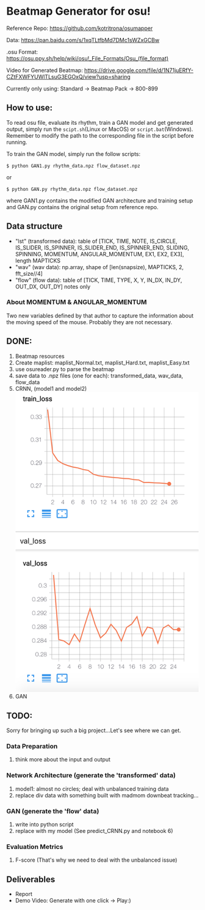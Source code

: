 # Beatmap Generator for osu!

Reference Repo: https://github.com/kotritrona/osumapper

Data: https://pan.baidu.com/s/1xqTLtfbMd7DMc1sWZxGCBw

.osu Format: https://osu.ppy.sh/help/wiki/osu!_File_Formats/Osu_(file_format)

Video for Generated Beatmap: https://drive.google.com/file/d/1N71juERfY-CZtFXWFYUWlTLsuG3EGOxQ/view?usp=sharing

Currently only using: Standard -> Beatmap Pack -> 800-899
## How to use:
To read osu file, evaluate its rhythm, train a GAN model and get generated output, simply run the ``scipt.sh``(Linux or MacOS) or ``script.bat``(Windows). Remember to modify the path to the corresponding file in the script before running.

To train the GAN model, simply run the follow scripts:
```
$ python GAN1.py rhythm_data.npz flow_dataset.npz
```
or 
```
$ python GAN.py rhythm_data.npz flow_dataset.npz
```
where GAN1.py contains the modified GAN architecture and training setup and GAN.py contains the original setup from reference repo.

## Data structure                       
- "lst" (transformed data): table of [TICK, TIME, NOTE, IS_CIRCLE, IS_SLIDER, IS_SPINNER, IS_SLIDER_END, IS_SPINNER_END, SLIDING, SPINNING, MOMENTUM, ANGULAR_MOMENTUM, EX1, EX2, EX3], length MAPTICKS
- "wav" (wav data): np.array, shape of [len(snapsize), MAPTICKS, 2, fft_size//4]
- "flow" (flow data): table of [TICK, TIME, TYPE, X, Y, IN_DX, IN_DY, OUT_DX, OUT_DY] notes only

### About MOMENTUM & ANGULAR_MOMENTUM
Two new variables defined by that author to capture the information about the moving speed of the mouse.
Probably they are not necessary.

## DONE:
1. Beatmap resources
2. Create maplist: maplist_Normal.txt, maplist_Hard.txt, maplist_Easy.txt
3. use osureader.py to parse the beatmap
4. save data to .npz files (one for each): transformed_data, wav_data, flow_data
5. CRNN, (model1 and model2)
![alt text](ConvLstm_loss.png)
6. GAN

## TODO:

Sorry for bringing up such a big project...Let's see where we can get.

### Data Preparation
1. think more about the input and output

### Network Architecture (generate the 'transformed' data)
1. model1: almost no circles; deal with unbalanced training data
2. replace div data with something built with madmom downbeat tracking...

### GAN (generate the 'flow' data)
1. write into python script
2. replace with my model (See predict_CRNN.py and notebook 6)

### Evaluation Metrics
1. F-score (That's why we need to deal with the unbalanced issue)

## Deliverables
- Report
- Demo Video: Generate with one click -> Play:)

